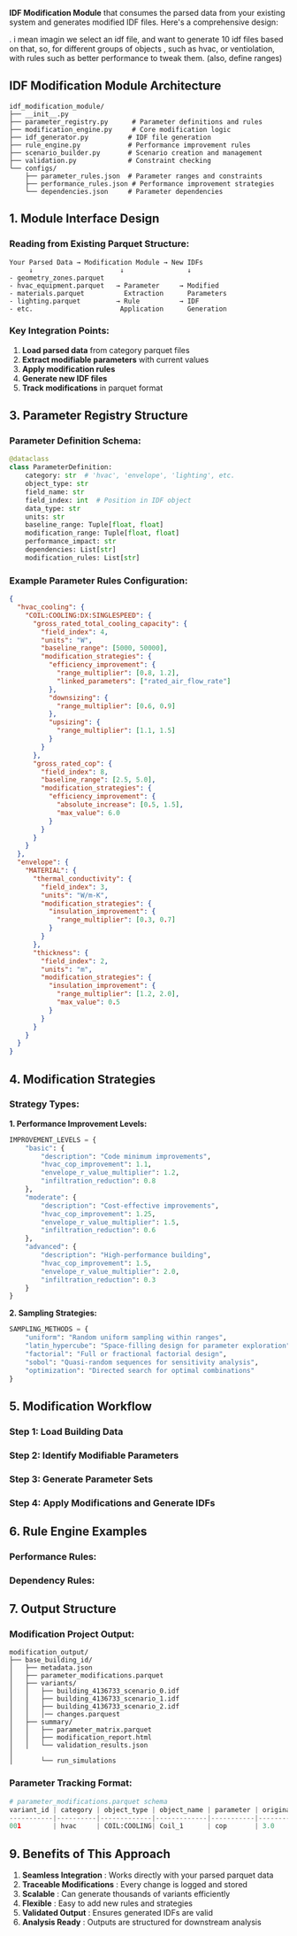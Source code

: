 **IDF Modification Module** that consumes the parsed data from your existing system and generates modified IDF files. Here's a comprehensive design:

. i mean imagin we select an idf file, and want to generate 10 idf files based on that, so, for different groups of objects , such as hvac, or ventiolation, with rules such as better performance to tweak them. (also, define ranges)

## **IDF Modification Module Architecture**

```
idf_modification_module/
├── __init__.py
├── parameter_registry.py      # Parameter definitions and rules
├── modification_engine.py     # Core modification logic
├── idf_generator.py          # IDF file generation
├── rule_engine.py            # Performance improvement rules
├── scenario_builder.py       # Scenario creation and management
├── validation.py             # Constraint checking
└── configs/
    ├── parameter_rules.json  # Parameter ranges and constraints
    ├── performance_rules.json # Performance improvement strategies
    └── dependencies.json     # Parameter dependencies
```

## **1. Module Interface Design**

### **Reading from Existing Parquet Structure:**

```
Your Parsed Data → Modification Module → New IDFs
     ↓                      ↓                ↓
- geometry_zones.parquet  
- hvac_equipment.parquet   → Parameter     → Modified 
- materials.parquet          Extraction      Parameters
- lighting.parquet         → Rule          → IDF
- etc.                      Application      Generation
```

### **Key Integration Points:**

1. **Load parsed data** from category parquet files
2. **Extract modifiable parameters** with current values
3. **Apply modification rules**
4. **Generate new IDF files**
5. **Track modifications** in parquet format

## **3. Parameter Registry Structure**

### **Parameter Definition Schema:**

```python
@dataclass
class ParameterDefinition:
    category: str  # 'hvac', 'envelope', 'lighting', etc.
    object_type: str
    field_name: str
    field_index: int  # Position in IDF object
    data_type: str
    units: str
    baseline_range: Tuple[float, float]
    modification_range: Tuple[float, float]
    performance_impact: str
    dependencies: List[str]
    modification_rules: List[str]
```

### **Example Parameter Rules Configuration:**

```json
{
  "hvac_cooling": {
    "COIL:COOLING:DX:SINGLESPEED": {
      "gross_rated_total_cooling_capacity": {
        "field_index": 4,
        "units": "W",
        "baseline_range": [5000, 50000],
        "modification_strategies": {
          "efficiency_improvement": {
            "range_multiplier": [0.8, 1.2],
            "linked_parameters": ["rated_air_flow_rate"]
          },
          "downsizing": {
            "range_multiplier": [0.6, 0.9]
          },
          "upsizing": {
            "range_multiplier": [1.1, 1.5]
          }
        }
      },
      "gross_rated_cop": {
        "field_index": 8,
        "baseline_range": [2.5, 5.0],
        "modification_strategies": {
          "efficiency_improvement": {
            "absolute_increase": [0.5, 1.5],
            "max_value": 6.0
          }
        }
      }
    }
  },
  "envelope": {
    "MATERIAL": {
      "thermal_conductivity": {
        "field_index": 3,
        "units": "W/m-K",
        "modification_strategies": {
          "insulation_improvement": {
            "range_multiplier": [0.3, 0.7]
          }
        }
      },
      "thickness": {
        "field_index": 2,
        "units": "m",
        "modification_strategies": {
          "insulation_improvement": {
            "range_multiplier": [1.2, 2.0],
            "max_value": 0.5
          }
        }
      }
    }
  }
}
```

## **4. Modification Strategies**

### **Strategy Types:**

**1. Performance Improvement Levels:**

```python
IMPROVEMENT_LEVELS = {
    "basic": {
        "description": "Code minimum improvements",
        "hvac_cop_improvement": 1.1,
        "envelope_r_value_multiplier": 1.2,
        "infiltration_reduction": 0.8
    },
    "moderate": {
        "description": "Cost-effective improvements",
        "hvac_cop_improvement": 1.25,
        "envelope_r_value_multiplier": 1.5,
        "infiltration_reduction": 0.6
    },
    "advanced": {
        "description": "High-performance building",
        "hvac_cop_improvement": 1.5,
        "envelope_r_value_multiplier": 2.0,
        "infiltration_reduction": 0.3
    }
}
```

**2. Sampling Strategies:**

```python
SAMPLING_METHODS = {
    "uniform": "Random uniform sampling within ranges",
    "latin_hypercube": "Space-filling design for parameter exploration",
    "factorial": "Full or fractional factorial design",
    "sobol": "Quasi-random sequences for sensitivity analysis",
    "optimization": "Directed search for optimal combinations"
}
```

## **5. Modification Workflow**

### **Step 1: Load Building Data**

### **Step 2: Identify Modifiable Parameters**

### **Step 3: Generate Parameter Sets**

### **Step 4: Apply Modifications and Generate IDFs**

## **6. Rule Engine Examples**

### **Performance Rules:**

### **Dependency Rules:**

## **7. Output Structure**

### **Modification Project Output:**

```
modification_output/
├── base_building_id/
│   ├── metadata.json
│   ├── parameter_modifications.parquet
│   ├── variants/
│   │   ├── building_4136733_scenario_0.idf
│   │   ├── building_4136733_scenario_1.idf
│   │   ├── building_4136733_scenario_2.idf
│   │   │── changes.parquest
│   ├── summary/
│   │   ├── parameter_matrix.parquet
│   │   ├── modification_report.html
│   │   └── validation_results.json
│   
│       └── run_simulations
```

### **Parameter Tracking Format:**

```python
# parameter_modifications.parquet schema
variant_id | category | object_type | object_name | parameter | original | modified | change_pct | rule_applied
-----------|----------|-------------|-------------|-----------|----------|----------|------------|-------------
001        | hvac     | COIL:COOLING| Coil_1      | cop       | 3.0      | 3.75     | 25%        | efficiency_moderate
```

## **9. Benefits of This Approach**

1. **Seamless Integration** : Works directly with your parsed parquet data
2. **Traceable Modifications** : Every change is logged and stored
3. **Scalable** : Can generate thousands of variants efficiently
4. **Flexible** : Easy to add new rules and strategies
5. **Validated Output** : Ensures generated IDFs are valid
6. **Analysis Ready** : Outputs are structured for downstream analysis
